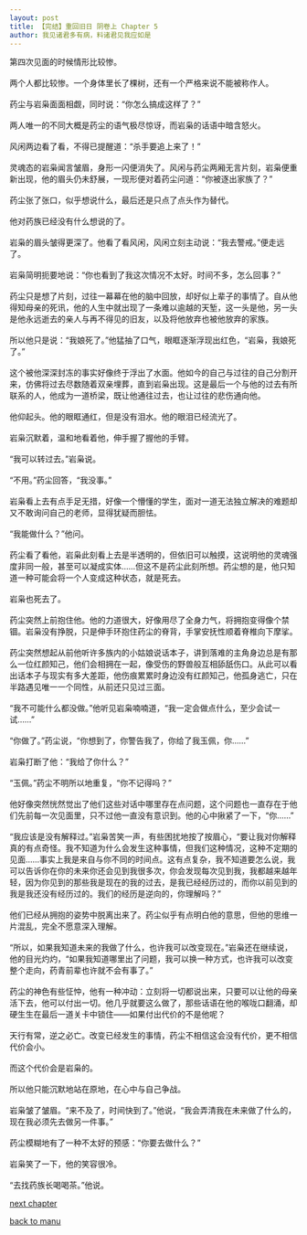```yaml
---
layout: post
title: 【完结】重回旧日 阴卷上 Chapter 5
author: 我见诸君多有病，料诸君见我应如是
---
```




第四次见面的时候情形比较惨。<br><br>两个人都比较惨。一个身体里长了棵树，还有一个严格来说不能被称作人。<br><br>药尘与岩枭面面相觑，同时说：“你怎么搞成这样了？”<br><br>两人唯一的不同大概是药尘的语气极尽惊讶，而岩枭的话语中暗含怒火。<br><br>风闲两边看了看，不得已提醒道：“杀手要追上来了！”<br><br>灵魂态的岩枭闻言皱眉，身形一闪便消失了。风闲与药尘两厢无言片刻，岩枭便重新出现，他的眉头仍未舒展，一现形便对着药尘问道：“你被逐出家族了？”<br><br>药尘张了张口，似乎想说什么，最后还是只点了点头作为替代。<br><br>他对药族已经没有什么想说的了。<br><br>岩枭的眉头皱得更深了。他看了看风闲，风闲立刻主动说：“我去警戒。”便走远了。<br><br>岩枭简明扼要地说：“你也看到了我这次情况不太好。时间不多，怎么回事？”<br><br>药尘只是想了片刻，过往一幕幕在他的脑中回放，却好似上辈子的事情了。自从他得知母亲的死讯，他的人生中就出现了一条难以逾越的天堑，这一头是他，另一头是他永远逝去的亲人与再不得见的旧友，以及将他放弃也被他放弃的家族。<br><br>所以他只是说：“我娘死了。”他猛抽了口气，眼眶逐渐浮现出红色，“岩枭，我娘死了。”<br><br>这个被他深深封冻的事实好像终于浮出了水面。他如今的自己与过往的自己分割开来，仿佛将过去尽数随着双亲埋葬，直到岩枭出现。这是最后一个与他的过去有所联系的人，他成为一道桥梁，既让他通往过去，也让过往的悲伤通向他。<br><br>他仰起头。他的眼眶通红，但是没有泪水。他的眼泪已经流光了。<br><br>岩枭沉默着，温和地看着他，伸手握了握他的手臂。<br><br>“我可以转过去。”岩枭说。<br><br>“不用。”药尘回答，“我没事。”<br><br>岩枭看上去有点手足无措，好像一个懵懂的学生，面对一道无法独立解决的难题却又不敢询问自己的老师，显得犹疑而胆怯。<br><br>“我能做什么？”他问。<br><br>药尘看了看他，岩枭此刻看上去是半透明的，但依旧可以触摸，这说明他的灵魂强度非同一般，甚至可以凝成实体……但这不是药尘此刻所想。药尘想的是，他只知道一种可能会将一个人变成这种状态，就是死去。<br><br>岩枭也死去了。<br><br>药尘突然上前抱住他。他的力道很大，好像用尽了全身力气，将拥抱变得像个禁锢。岩枭没有挣脱，只是伸手环抱住药尘的脊背，手掌安抚性顺着脊椎向下摩挲。<br><br>药尘突然想起从前他听许多族内的小姑娘说话本子，讲到落难的主角身边总是有那么一位红颜知己，他们会相拥在一起，像受伤的野兽般互相舔舐伤口。从此可以看出话本子与现实有多大差距，他伤痕累累时身边没有红颜知己，他孤身逃亡，只在半路遇见唯一一个同性，从前还只见过三面。<br><br>“我不可能什么都没做。”他听见岩枭喃喃道，“我一定会做点什么，至少会试一试……”<br><br>“你做了。”药尘说，“你想到了，你警告我了，你给了我玉佩，你……”<br><br>岩枭打断了他：“我给了你什么？”<br><br>“玉佩。”药尘不明所以地重复，“你不记得吗？”<br><br>他好像突然恍然觉出了他们这些对话中哪里存在点问题，这个问题也一直存在于他们先前每一次见面里，只不过他一直没有意识到。他的心中揪紧了一下，“你……”<br><br>“我应该是没有解释过。”岩枭苦笑一声，有些困扰地按了按眉心，“要让我对你解释真的有点奇怪。我不知道为什么会发生这种事情，但我们这种情况，这种不定期的见面……事实上我是来自与你不同的时间点。这有点复杂，我不知道要怎么说，我可以告诉你在你的未来你还会见到我很多次，你会发现每次见到我，我都越来越年轻，因为你见到的那些我是现在的我的过去，是我已经经历过的，而你以前见到的我是我还没有经历过的。我们的经历是逆向的，你理解吗？”<br><br>他们已经从拥抱的姿势中脱离出来了。药尘似乎有点明白他的意思，但他的思维一片混乱，完全不愿意深入理解。<br><br>“所以，如果我知道未来的我做了什么，也许我可以改变现在。”岩枭还在继续说，他的目光灼灼，“如果我知道哪里出了问题，我可以换一种方式，也许我可以改变整个走向，药青前辈也许就不会有事了。”<br><br>药尘的神色有些怔忡，他有一种冲动：立刻将一切都说出来，只要可以让他的母亲活下去，他可以付出一切。他几乎就要这么做了，那些话语在他的喉咙口翻涌，却硬生生在最后一道关卡中锁住——如果付出代价的不是他呢？<br><br>天行有常，逆之必亡。改变已经发生的事情，药尘不相信这会没有代价，更不相信代价会小。<br><br>而这个代价会是岩枭的。<br><br>所以他只能沉默地站在原地，在心中与自己争战。<br><br>岩枭皱了皱眉。“来不及了，时间快到了。”他说，“我会弄清我在未来做了什么的，现在我必须先去做另一件事。”<br><br>药尘模糊地有了一种不太好的预感：“你要去做什么？”<br><br>岩枭笑了一下，他的笑容很冷。<br><br>“去找药族长喝喝茶。”他说。

[next chapter](https://allforyanchen.github.io/2020/07/19/post-39-sub-3-chapter-6.html)

[back to manu](https://allforyanchen.github.io/2020/07/19/post-39.html)

